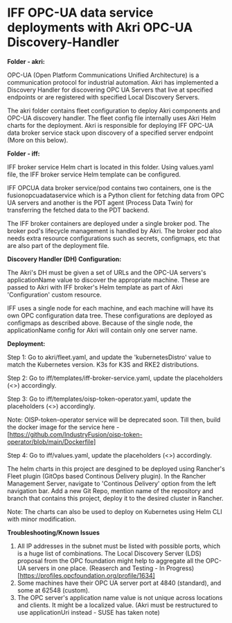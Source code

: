 # IFF OPC-UA data service deployments with Akri OPC-UA Discovery-Handler

**Folder - akri:**

OPC-UA (Open Platform Communications Unified Architecture) is a communication protocol for industrial automation. Akri has implemented a Discovery Handler for discovering OPC UA Servers that live at specified endpoints or are registered with specified Local Discovery Servers.

The akri folder contains fleet configuration to deploy Akri components and OPC-UA discovery handler. The fleet config file internally uses Akri Helm charts for the deployment. Akri is responsible for deploying IFF OPC-UA data broker service stack upon discovery of a specified server endpoint (More on this below).

**Folder - iff:**

IFF broker service Helm chart is located in this folder. Using values.yaml file, the IFF broker service Helm template can be configured.

IFF OPCUA data broker service/pod contains two containers, one is the fusionopcuadataservice which is a Python client for fetching data from OPC UA servers and another is the PDT agent (Process Data Twin) for transferring the fetched data to the PDT backend.

The IFF broker containers are deployed under a single broker pod. The broker pod's lifecycle management is handled by Akri. The broker pod also needs extra resource configurations such as secrets, configmaps, etc that are also part of the deployment file.

**Discovery Handler (DH) Configuration:**

The Akri's DH must be given a set of URLs and the OPC-UA servers's applicationName value to discover the appropriate machine. These are passed to Akri with IFF broker's Helm template as part of Akri 'Configuration' custom resource.

IFF uses a single node for each machine, and each machine will have its own OPC configuration data tree. These configurations are deployed as configmaps as described above. Because of the single node, the applicationName config for Akri will contain only one server name.

**Deployment:**

Step 1: Go to akri/fleet.yaml, and update the 'kubernetesDistro' value to match the Kubernetes version. K3s for K3S and RKE2 distributions.

Step 2: Go to iff/templates/iff-broker-service.yaml, update the placeholders (<>) accordingly.

Step 3: Go to iff/templates/oisp-token-operator.yaml, update the placeholders (<>) accordingly. 

Note: OISP-token-operator service will be deprecated soon. Till then, build the docker image for the service here - [https://github.com/IndustryFusion/oisp-token-operator/blob/main/Dockerfile]

Step 4: Go to iff/values.yaml, update the placeholders (<>) accordingly.

The helm charts in this project are desgined to be deployed using Rancher's Fleet plugin (GitOps based Continous Delivery plugin). In the Rancher Management Server, navigate to 'Continous Delivery' option from the left navigation bar. Add a new Git Repo, mention name of the repository and branch that contains this project, deploy it to the desired cluster in Rancher.

Note: The charts can also be used to deploy on Kubernetes using Helm CLI with minor modification.

**Troubleshooting/Known Issues**

1. All IP addresses in the subnet must be listed with possible ports, which is a huge list of combinations. The Local Discovery Server (LDS) proposal from the OPC foundation might help to aggregate all the OPC-UA servers in one place. (Reaserch and Testing - In Progress) [https://profiles.opcfoundation.org/profile/1634]
2. Some machines have their OPC UA server port at 4840 (standard), and some at 62548 (custom).
3. The OPC server's application name value is not unique across locations and clients. It might be a localized value. (Akri must be restructured to use applicationUri instead - SUSE has taken note)

